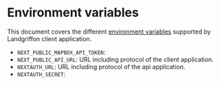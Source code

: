# Environment variables

This document covers the different [environment variables](https://en.wikipedia.org/wiki/Environment_variable) supported
by Landgriffon client application.

* `NEXT_PUBLIC_MAPBOX_API_TOKEN`:
* `NEXT_PUBLIC_API_URL`: URL including protocol of the client application.
* `NEXTAUTH_URL`: URL including protocol of the api application.
* `NEXTAUTH_SECRET`:
